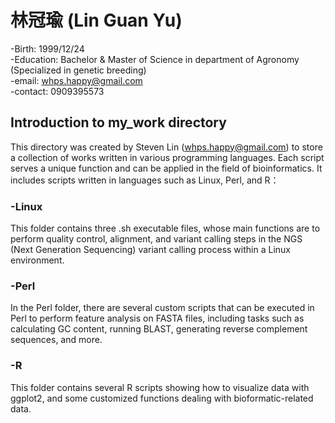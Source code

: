 # 林冠瑜 (Lin Guan Yu)
-Birth: 1999/12/24 <br>
-Education: Bachelor & Master of Science in department of Agronomy (Specialized in genetic breeding) <br>
-email: whps.happy@gmail.com<br>
-contact: 0909395573<br>
## Introduction to my_work directory
This directory was created by Steven Lin (whps.happy@gmail.com) to store a collection of works written in various programming languages. Each script serves a unique function and can be applied in the field of bioinformatics. It includes scripts written in languages such as Linux, Perl, and R： <br>
### -Linux
This folder contains three .sh executable files, whose main functions are to perform quality control, alignment, and variant calling steps in the NGS (Next Generation Sequencing) variant calling process within a Linux environment. <br>
### -Perl
In the Perl folder, there are several custom scripts that can be executed in Perl to perform feature analysis on FASTA files, including tasks such as calculating GC content, running BLAST, generating reverse complement sequences, and more. <br>

### -R
This folder contains several R scripts showing how to visualize data with ggplot2, and some customized functions dealing with bioformatic-related data.<br>